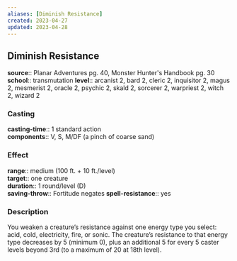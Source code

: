 ```yaml
---
aliases: [Diminish Resistance]
created: 2023-04-27
updated: 2023-04-28
---
```


## Diminish Resistance

**source**:: Planar Adventures pg. 40, Monster Hunter's Handbook pg. 30  
**school**:: transmutation
**level**:: arcanist 2, bard 2, cleric 2, inquisitor 2, magus 2, mesmerist 2, oracle 2, psychic 2, skald 2, sorcerer 2, warpriest 2, witch 2, wizard 2

### Casting

**casting-time**:: 1 standard action  
**components**:: V, S, M/DF (a pinch of coarse sand)

### Effect

**range**:: medium (100 ft. + 10 ft./level)  
**target**:: one creature  
**duration**:: 1 round/level (D)  
**saving-throw**:: Fortitude negates
**spell-resistance**:: yes

### Description

You weaken a creature’s resistance against one energy type you select: acid, cold, electricity, fire, or sonic. The creature’s resistance to that energy type decreases by 5 (minimum 0), plus an additional 5 for every 5 caster levels beyond 3rd (to a maximum of 20 at 18th level).
